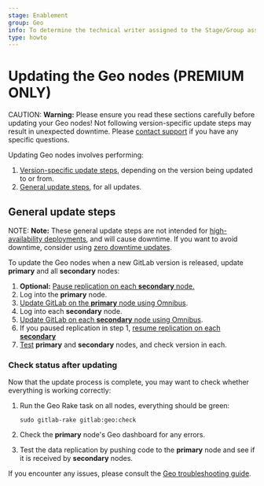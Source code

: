 ```yaml
---
stage: Enablement
group: Geo
info: To determine the technical writer assigned to the Stage/Group associated with this page, see https://about.gitlab.com/handbook/engineering/ux/technical-writing/#designated-technical-writers
type: howto
---
```


# Updating the Geo nodes **(PREMIUM ONLY)**

CAUTION: **Warning:**
Please ensure you read these sections carefully before updating your Geo nodes! Not following version-specific update steps may result in unexpected downtime. Please [contact support](https://about.gitlab.com/support/#contact-support) if you have any specific questions.

Updating Geo nodes involves performing:

1. [Version-specific update steps](version_specific_updates.md), depending on the
   version being updated to or from.
1. [General update steps](#general-update-steps), for all updates.

## General update steps

NOTE: **Note:**
These general update steps are not intended for [high-availability deployments](https://docs.gitlab.com/omnibus/update/README.html#multi-node--ha-deployment), and will cause downtime. If you want to avoid downtime, consider using [zero downtime updates](https://docs.gitlab.com/omnibus/update/README.html#zero-downtime-updates).

To update the Geo nodes when a new GitLab version is released, update **primary**
and all **secondary** nodes:

1. **Optional:** [Pause replication on each **secondary** node.](./index.md#pausing-and-resuming-replication)
1. Log into the **primary** node.
1. [Update GitLab on the **primary** node using Omnibus](https://docs.gitlab.com/omnibus/update/README.html).
1. Log into each **secondary** node.
1. [Update GitLab on each **secondary** node using Omnibus](https://docs.gitlab.com/omnibus/update/README.html).
1. If you paused replication in step 1, [resume replication on each **secondary**](./index.md#pausing-and-resuming-replication)
1. [Test](#check-status-after-updating) **primary** and **secondary** nodes, and check version in each.

### Check status after updating

Now that the update process is complete, you may want to check whether
everything is working correctly:

1. Run the Geo Rake task on all nodes, everything should be green:

   ```shell
   sudo gitlab-rake gitlab:geo:check
   ```

1. Check the **primary** node's Geo dashboard for any errors.
1. Test the data replication by pushing code to the **primary** node and see if it
   is received by **secondary** nodes.

If you encounter any issues, please consult the [Geo troubleshooting guide](troubleshooting.md).
